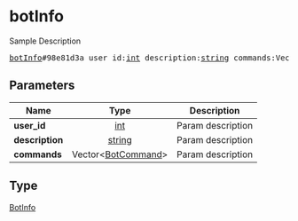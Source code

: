 # botInfo

Sample Description

<pre>
<a href="../constructor/botInfo.md">botInfo</a>#98e81d3a user_id:<a href="../type/int.md">int</a> description:<a href="../type/string.md">string</a> commands:Vector&lt;<a href="../type/BotCommand.md">BotCommand</a>&gt; = <a href="../type/BotInfo.md">BotInfo</a>;</pre>
## Parameters

| Name | Type | Description |
|------|:----:|-------------|
| **user_id** | <a href="../type/int.md">int</a> | Param description |
| **description** | <a href="../type/string.md">string</a> | Param description |
| **commands** | Vector&lt;<a href="../type/BotCommand.md">BotCommand</a>&gt; | Param description |

## Type

<a href="../type/BotInfo.md">BotInfo</a>
